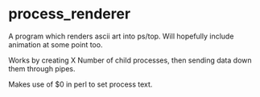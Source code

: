 # process_renderer
A program which renders ascii art into ps/top. Will hopefully include animation at some point too.

Works by creating X Number of child processes, then sending data down them through pipes. 

Makes use of $0 in perl to set process text.
